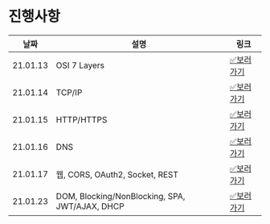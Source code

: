 # 진행사항

|날짜|설명|링크|
|------|---|---|
|21.01.13|OSI 7 Layers|[✅보러가기](https://github.com/SSAFY-CS-STUDY/Tech_interview/blob/main/01.network/kmj/21.01.13.md)|
|21.01.14|TCP/IP|[✅보러가기](https://github.com/SSAFY-CS-STUDY/Tech_interview/blob/main/01.network/kmj/21.01.14.md)|
|21.01.15|HTTP/HTTPS|[✅보러가기](https://github.com/SSAFY-CS-STUDY/Tech_interview/blob/main/01.network/kmj/21.01.15.md)|
|21.01.16|DNS|[✅보러가기](https://github.com/SSAFY-CS-STUDY/Tech_interview/blob/main/01.network/kmj/21.01.16.md)|
|21.01.17|웹, CORS, OAuth2, Socket, REST|[✅보러가기](https://github.com/SSAFY-CS-STUDY/Tech_interview/blob/main/01.network/kmj/21.01.17.md)|
|21.01.23|DOM, Blocking/NonBlocking, SPA, JWT/AJAX, DHCP|[✅보러가기](https://github.com/SSAFY-CS-STUDY/Tech_interview/blob/main/01.network/kmj/21.01.23.md)|
